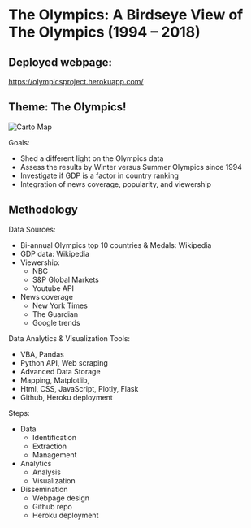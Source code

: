 # The Olympics: A Birdseye View of The Olympics (1994 – 2018)

## Deployed webpage:
https://olympicsproject.herokuapp.com/

## Theme: The Olympics!

![Carto Map](Carto&#32;Map.png)

Goals:
- Shed a  different light on the Olympics data 
- Assess the results by Winter versus Summer Olympics since 1994
- Investigate if GDP is a factor in country ranking
- Integration of news coverage, popularity, and viewership

## Methodology
Data Sources:
- Bi-annual Olympics top 10 countries & Medals: Wikipedia
- GDP data: Wikipedia
- Viewership: 
    - NBC 
    - S&P Global Markets
    - Youtube API
- News coverage
    - New York Times
    - The Guardian
    - Google trends

Data Analytics & Visualization Tools:
- VBA, Pandas
- Python API, Web scraping
- Advanced Data Storage
- Mapping, Matplotlib, 
- Html, CSS, JavaScript, Plotly, Flask
- Github, Heroku deployment

Steps: 
- Data
    - Identification
    - Extraction
    - Management
- Analytics
    - Analysis
    - Visualization
- Dissemination
    - Webpage design
    - Github repo
    - Heroku deployment



